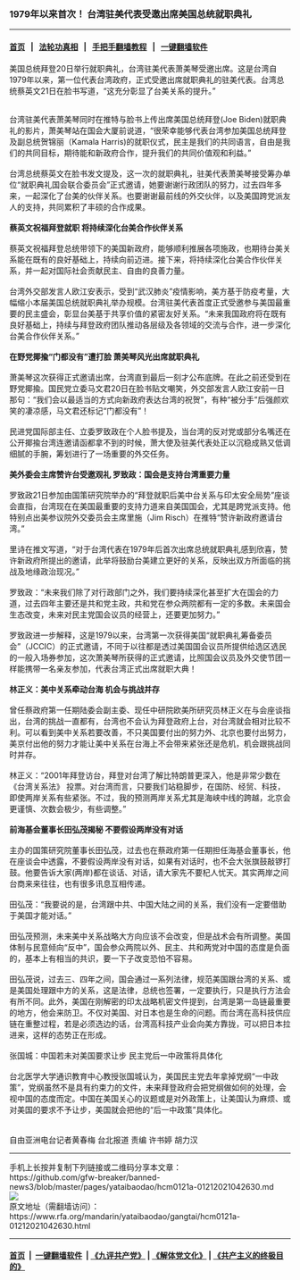 ### 1979年以来首次！ 台湾驻美代表受邀出席美国总统就职典礼
------------------------

#### [首页](https://github.com/gfw-breaker/banned-news3/blob/master/README.md) &nbsp;&nbsp;|&nbsp;&nbsp; [法轮功真相](https://github.com/begood0513/basic/blob/master/README.md)  &nbsp;&nbsp;|&nbsp;&nbsp; [手把手翻墙教程](https://github.com/gfw-breaker/guides/wiki)  &nbsp;&nbsp;|&nbsp;&nbsp; [一键翻墙软件](https://github.com/gfw-breaker/nogfw/blob/master/README.md)  



<div id="storytext">
 <div class="sidebar">
 </div>
 <p>
  <span>
   美国总统拜登20日举行就职典礼，台湾驻美代表萧美琴受邀出席。这是台湾自1979年以来，第一位代表台湾政府，正式受邀出席就职典礼的驻美代表。台湾总统蔡英文21日在脸书写道，“这充分彰显了台美关系的提升。”
  </span>
 </p>
 <p>
  <br class=""/>
  <span>
   台湾驻美代表萧美琴同时在推特与脸书上传出席美国总统拜登(Joe Biden)就职典礼的影片，萧美琴站在国会大厦前说道，“很荣幸能够代表台湾参加美国总统拜登及副总统贺锦丽（Kamala Harris)的就职仪式，民主是我们的共同语言，自由是我们的共同目标，期待能和新政府合作，提升我们的共同价值观和利益。”
  </span>
  <br class=""/>
  <br class=""/>
  <span>
   台湾总统蔡英文在脸书发文提及，这一次的就职典礼，驻美代表萧美琴接受筹办单位“就职典礼国会联合委员会”正式邀请，她要谢谢行政团队的努力，过去四年多来，一起深化了台美的伙伴关系。也要谢谢最前线的外交伙伴，以及美国跨党派友人的支持，共同累积了丰硕的合作成果。
  </span>
  <br class=""/>
  <br class=""/>
  <strong>
   蔡英文祝福拜登就职 将持续深化台美合作伙伴关系
  </strong>
  <br class=""/>
  <br class=""/>
  <span>
   蔡英文祝福拜登总统带领下的美国新政府，能够顺利推展各项施政，也期待台美关系能在既有的良好基础上，持续向前迈进。接下来，将持续深化台美合作伙伴关系，并一起对国际社会贡献民主、自由的良善力量。
  </span>
  <br class=""/>
  <br class=""/>
  <span>
   台湾外交部发言人欧江安表示，受到“武汉肺炎”疫情影响，美方基于防疫考量，大幅缩小本届美国总统就职典礼举办规模。台湾驻美代表首度正式受邀参与美国最重要的民主盛会，彰显台美基于共享价值的紧密友好关系。“未来我国政府将在既有良好基础上，持续与拜登政府团队推动各层级及各领域的交流与合作，进一步深化台美合作伙伴关系。”
  </span>
  <br class=""/>
  <br class=""/>
  <strong>
   在野党揶揄“门都没有”遭打脸 萧美琴风光出席就职典礼
  </strong>
  <br class=""/>
  <br class=""/>
  <span>
   萧美琴这次获得正式邀请出席，台湾直到最后一刻才公布底牌。在此之前还受到在野党揶揄。国民党立委马文君20日在脸书贴文嘲笑，外交部发言人欧江安前一日那句：“我们会以最适当的方式向新政府表达台湾的祝贺”，有种“被分手”后强颜欢笑的凄凉感，马文君还标记“门都没有”！
  </span>
  <br class=""/>
  <br class=""/>
  <span>
   民进党国际部主任、立委罗致政在个人脸书提及，当台湾的反对党或部分名嘴还在公开揶揄台湾连邀请函都拿不到的时候，萧大使及驻美代表处正以沉稳成熟又低调细腻的手腕，筹划进行了一场重要的外交任务。
  </span>
  <br class=""/>
  <br class=""/>
  <strong>
   美外委会主席赞许台受邀观礼 罗致政：国会是支持台湾重要力量
  </strong>
  <br class=""/>
  <br class=""/>
  <span>
   罗致政21日参加由国策研究院举办的“拜登就职后美中台关系与印太安全局势”座谈会直指，台湾现在在美国最重要的支持力道来自美国国会，尤其是跨党派支持。他特别点出美参议院外交委员会主席里施（Jim Risch）在推特“赞许新政府邀请台湾。”
  </span>
  <br class=""/>
  <br class=""/>
  <span>
   里诗在推文写道，“对于台湾代表在1979年后首次出席总统就职典礼感到欣喜，赞许新政府所提出的邀请，此举将鼓励台美建立更好的关系，反映出双方所面临的挑战及地缘政治现况。”
  </span>
  <br class=""/>
  <br class=""/>
  <span>
   罗致政：“未来我们除了对行政部门之外，我们要持续深化甚至扩大在国会的力道，过去四年主要还是共和党主政，共和党在参众两院都有一定的多数。未来国会生态改变，未来对民主党国会议员的经营上，还要更加努力。”
  </span>
  <br class=""/>
  <br class=""/>
  <span>
   罗致政进一步解释，这是1979以来，台湾第一次获得美国“就职典礼筹备委员会”（JCCIC）的正式邀请，不同于以往都是透过美国国会议员所提供给选区选民的一般入场券参加，这次萧美琴所获得的正式邀请，比照国会议员及外交使节团一样能携带一名亲友参加，代表台湾正式出席就职大典！
  </span>
  <br class=""/>
  <br class=""/>
  <strong>
   林正义：美中关系牵动台海 机会与挑战并存
  </strong>
  <br class=""/>
  <br class=""/>
  <span>
   曾任蔡政府第一任期陆委会副主委、现任中研院欧美所研究员林正义在与会座谈指出，台湾的挑战一直都有，台湾也不会认为拜登政府上台，对台湾就会相对比较不利。可以看到美中关系若要改善，不只美国要付出的努力外、北京也要付出努力，美京付出他的努力才能让美中关系在台海上不会带来紧张还是危机，机会跟挑战同时并存。
  </span>
  <br class=""/>
  <br class=""/>
  <span>
   林正义：“2001年拜登访台，拜登对台湾了解比特朗普更深入，他是非常少数在《台湾关系法》 投票。对台湾而言，只要我们站稳脚步，在国防、经贸、科技，即使两岸关系有些紧张。不过，我的预测两岸关系尤其是海峡中线的跨越，北京会更谨慎、次数会极少，有些调整。”
  </span>
  <br class=""/>
  <br class=""/>
  <strong>
   前海基会董事长田弘茂揭秘 不要假设两岸没有对话
  </strong>
  <br class=""/>
  <br class=""/>
  <span>
   主办的国策研究院董事长田弘茂，过去也在蔡政府第一任期担任海基会董事长，他在座谈会中透露，不要假设两岸没有对话，如果有对话时，也不会大张旗鼓敲锣打鼓。他要告诉大家(两岸)都在谈话、对话，请大家先不要杞人忧天。其实两岸之间台商来来往往，也有很多讯息互相传递。
  </span>
  <br class=""/>
  <br class=""/>
  <span>
   田弘茂：“我要说的是，台湾跟中共、中国大陆之间的关系，我们没有一定要借助于美国才能对话。”
  </span>
  <br class=""/>
  <br class=""/>
  <span>
   田弘茂预测，未来美中关系战略大方向应该不会改变，但是战术会有所调整。美国体制与民意倾向“反中”，国会参众两院以外、民主、共和两党对中国的态度是负面的，基本上有相当的共识，要一下子改变恐怕不容易。
  </span>
  <br class=""/>
  <br class=""/>
  <span>
   田弘茂说，过去三、四年之间，国会通过一系列法律，规范美国跟台湾的关系、或是美国处理跟中方的关系，这是法律，总统也签署，一定要执行，只是执行方法会有所不同。此外，美国在刚解密的印太战略机密文件提到，台湾是第一岛链最重要的地方，他会来防卫。不仅对美国、对日本也是生命的问题。而台湾在高科技供应链在重整过程，若是必须选边的话，台湾高科技产业会向美方靠拢，可以把日本拉进来，这样的态势正在形成。
  </span>
  <br class=""/>
  <br class=""/>
  <span>
   张国城：中国若未对美国要求让步 民主党后一中政策将具体化
  </span>
  <br class=""/>
  <br class=""/>
  <span>
   台北医学大学通识教育中心教授张国城认为，美国民主党去年拿掉党纲“一中政策”，党纲虽然不是具有约束力的文件，未来拜登政府会把党纲做如何的处理，会视中国的态度而定。中国在美国关心的议题或是对外政策上，让美国认为麻烦、或对美国的要求不予让步，美国就会把他的“后一中政策”具体化。
  </span>
  <br class=""/>
  <br class=""/>
  <br class=""/>
  <span>
   自由亚洲电台记者黄春梅 台北报道 责编 许书婷 胡力汉
  </span>
 </p>
</div>

<hr/>
手机上长按并复制下列链接或二维码分享本文章：<br/>
https://github.com/gfw-breaker/banned-news3/blob/master/pages/yataibaodao/hcm0121a-01212021042630.md <br/>
<a href='https://github.com/gfw-breaker/banned-news3/blob/master/pages/yataibaodao/hcm0121a-01212021042630.md'><img src='https://github.com/gfw-breaker/banned-news3/blob/master/pages/yataibaodao/hcm0121a-01212021042630.md.png'/></a> <br/>
原文地址（需翻墙访问）：https://www.rfa.org/mandarin/yataibaodao/gangtai/hcm0121a-01212021042630.html


------------------------
#### [首页](https://github.com/gfw-breaker/banned-news3/blob/master/README.md) &nbsp;|&nbsp; [一键翻墙软件](https://github.com/gfw-breaker/nogfw/blob/master/README.md) &nbsp;| [《九评共产党》](https://github.com/gfw-breaker/9ping.md/blob/master/README.md#九评之一评共产党是什么) | [《解体党文化》](https://github.com/gfw-breaker/jtdwh.md/blob/master/README.md) | [《共产主义的终极目的》](https://github.com/gfw-breaker/gczydzjmd.md/blob/master/README.md)


<img src='http://gfw-breaker.win/banned-news3/pages/yataibaodao/hcm0121a-01212021042630.md' width='0px' height='0px'/>